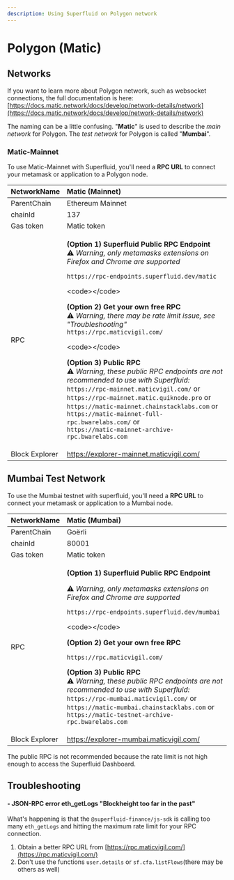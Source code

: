 ```yaml
---
description: Using Superfluid on Polygon network
---
```


# Polygon \(Matic\)

## Networks

If you want to learn more about Polygon network, such as websocket connections, the full documentation is here: [https://docs.matic.network/docs/develop/network-details/network](https://docs.matic.network/docs/develop/network-details/network)

The naming can be a little confusing. "**Matic**" is used to describe the _main network_ for Polygon. The _test network_ for Polygon is called "**Mumbai**".

### Matic-Mainnet

To use Matic-Mainnet with Superfluid, you'll need a **RPC URL** to connect your metamask or application to a Polygon node.

<table>
  <thead>
    <tr>
      <th style="text-align:left">NetworkName</th>
      <th style="text-align:left"><b>Matic (Mainnet)</b>
      </th>
    </tr>
  </thead>
  <tbody>
    <tr>
      <td style="text-align:left">ParentChain</td>
      <td style="text-align:left">Ethereum Mainnet</td>
    </tr>
    <tr>
      <td style="text-align:left">chainId</td>
      <td style="text-align:left">137</td>
    </tr>
    <tr>
      <td style="text-align:left">Gas token</td>
      <td style="text-align:left">Matic token</td>
    </tr>
    <tr>
      <td style="text-align:left">RPC</td>
      <td style="text-align:left">
        <p> <b>(Option 1) Superfluid Public RPC Endpoint</b>
          <br />&#x26A0; <em>Warning, only metamasks extensions on Firefox and Chrome are supported</em> 
        </p>
        <p><code>https://rpc-endpoints.superfluid.dev/matic</code>
        </p>
        <p>&lt;code&gt;&lt;/code&gt;</p>
        <p> <b>(Option 2) Get your own free RPC</b>
          <br />&#x26A0; <em>Warning, there may be rate limit issue, see &quot;Troubleshooting&quot;</em>  <code>https://rpc.maticvigil.com/</code>
        </p>
        <p>&lt;code&gt;&lt;/code&gt;</p>
        <p> <b>(Option 3) Public RPC</b><code> </code>
          <br />&#x26A0; <em>Warning, these public RPC endpoints are not recommended to use with Superfluid:</em>
          <br
          /> <code>https://rpc-mainnet.maticvigil.com/</code> or
          <br /> <code>https://rpc-mainnet.matic.quiknode.pro</code> or
          <br /> <code>https://matic-mainnet.chainstacklabs.com</code> or
          <br /> <code>https://matic-mainnet-full-rpc.bwarelabs.com/</code> or
          <br /> <code>https://matic-mainnet-archive-rpc.bwarelabs.com</code>
        </p>
      </td>
    </tr>
    <tr>
      <td style="text-align:left">Block Explorer</td>
      <td style="text-align:left"><a href="https://explorer-mainnet.maticvigil.com/">https://explorer-mainnet.maticvigil.com/</a>
      </td>
    </tr>
  </tbody>
</table>

## Mumbai Test Network

To use the Mumbai testnet with superfluid, you'll need a **RPC URL** to connect your metamask or application to a Mumbai node.

<table>
  <thead>
    <tr>
      <th style="text-align:left">NetworkName</th>
      <th style="text-align:left"><b>Matic (Mumbai)</b>
      </th>
    </tr>
  </thead>
  <tbody>
    <tr>
      <td style="text-align:left">ParentChain</td>
      <td style="text-align:left">Go&#xEB;rli</td>
    </tr>
    <tr>
      <td style="text-align:left">chainId</td>
      <td style="text-align:left">80001</td>
    </tr>
    <tr>
      <td style="text-align:left">Gas token</td>
      <td style="text-align:left">Matic token</td>
    </tr>
    <tr>
      <td style="text-align:left">RPC</td>
      <td style="text-align:left">
        <p> <b>(Option 1) Superfluid Public RPC Endpoint</b>
        </p>
        <p>&#x26A0; <em>Warning, only metamasks extensions on Firefox and Chrome are supported</em> 
        </p>
        <p><code>https://rpc-endpoints.superfluid.dev/mumbai</code>
        </p>
        <p>&lt;code&gt;&lt;/code&gt;</p>
        <p> <b>(Option 2) Get your own free RPC </b>
        </p>
        <p><code>https://rpc.maticvigil.com/</code>
          <br />
        </p>
        <p> <b>(Option 3) Public RPC</b>
          <br />&#x26A0; <em>Warning, these public RPC endpoints are not recommended to use with Superfluid:</em>
          <br
          /> <code>https://rpc-mumbai.maticvigil.com/</code> or
          <br /> <code>https://matic-mumbai.chainstacklabs.com</code> or
          <br /> <code>https://matic-testnet-archive-rpc.bwarelabs.com</code>
        </p>
      </td>
    </tr>
    <tr>
      <td style="text-align:left">Block Explorer</td>
      <td style="text-align:left"><a href="https://explorer-mumbai.maticvigil.com/">https://explorer-mumbai.maticvigil.com/</a>
      </td>
    </tr>
  </tbody>
</table>

The public RPC is not recommended because the rate limit is not high enough to access the Superfluid Dashboard.

## Troubleshooting

#### - JSON-RPC error eth\_getLogs "Blockheight too far in the past"

What's happening is that the `@superfluid-finance/js-sdk` is calling too many `eth_getLogs` and hitting the maximum rate limit for your RPC connection.

1. Obtain a better RPC URL from [https://rpc.maticvigil.com/](https://rpc.maticvigil.com/)
2. Don't use the functions `user.details` or `sf.cfa.listFlows`\(there may be others as well\)

